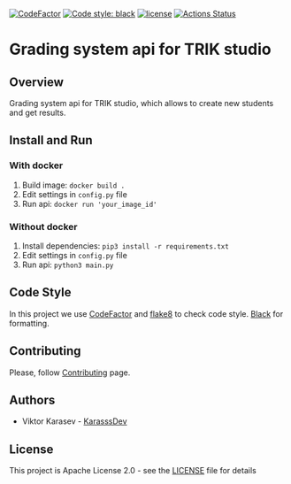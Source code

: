 [![CodeFactor](https://www.codefactor.io/repository/github/pupsen-vupsen/trik-testsys-api/badge)](https://www.codefactor.io/repository/github/pupsen-vupsen/trik-testsys-api)
<a href="https://github.com/Pupsen-Vupsen/trik-testsys-telegram-client/"><img alt="Code style: black" src="https://img.shields.io/badge/code%20style-black-000000.svg"></a>
[![license](https://img.shields.io/badge/License-Apache_2.0-blue.svg)](https://opensource.org/licenses/Apache-2.0)
<a href="https://github.com/Pupsen-Vupsen/trik-testsys-api/actions"><img alt="Actions Status" src="https://github.com/Pupsen-Vupsen/trik-testsys-api/actions/workflows/lint.yml/badge.svg"></a>
# Grading system api for TRIK studio

## Overview
Grading system api for TRIK studio, which allows to create new students and get results.

## Install and Run

### With docker
1. Build image:
`docker build .`
2. Edit settings in `config.py` file
3. Run api:
`docker run 'your_image_id'`

### Without docker
1. Install dependencies:
`pip3 install -r requirements.txt`
2. Edit settings in `config.py` file 
3. Run api:
`python3 main.py`

## Code Style
In this project we use [CodeFactor](https://www.codefactor.io) and [flake8](https://github.com/PyCQA/flake8) to check code style. 
[Black](https://github.com/psf/black) for formatting.

## Contributing
Please, follow [Contributing](CONTRIBUTING.md) page.

## Authors
* Viktor Karasev - [KarasssDev](https://github.com/KarasssDev)

## License
This project is Apache License 2.0 - see the [LICENSE](LICENSE) file for details
